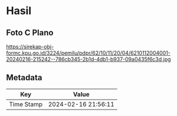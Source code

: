 # Hasil

## Foto C Plano

https://sirekap-obj-formc.kpu.go.id/3224/pemilu/pdpr/62/10/11/20/04/6210112004001-20240216-215242--786cb345-2b1d-4db1-b937-09a0435f6c3d.jpg


## Metadata

| Key        | Value               |
| ---------- | ------------------- |
| Time Stamp | 2024-02-16 21:56:11 |



